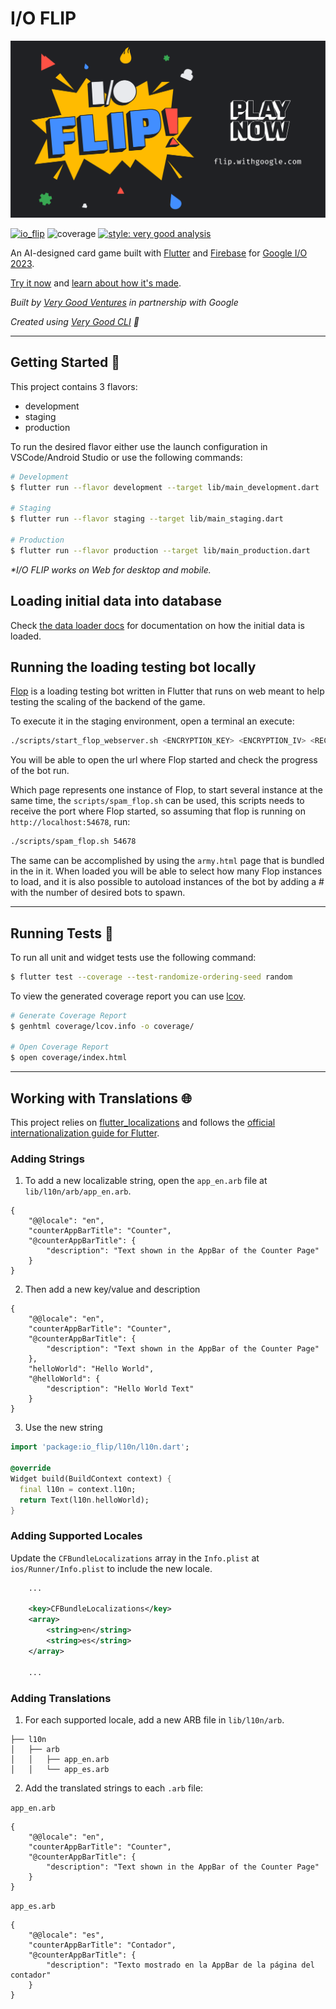 # I/O FLIP

[![I/O FLIP Header][logo]][io_flip_link]

[![io_flip][build_status_badge]][workflow_link]
![coverage][coverage_badge]
[![style: very good analysis][very_good_analysis_badge]][very_good_analysis_link]

An AI-designed card game built with [Flutter][flutter_link] and [Firebase][firebase_link] for [Google I/O 2023][google_io_link].

[Try it now][io_flip_link] and [learn about how it's made][how_its_made].

_Built by [Very Good Ventures][very_good_ventures_link] in partnership with Google_

_Created using [Very Good CLI][very_good_cli_link] 🤖_

---

## Getting Started 🚀

This project contains 3 flavors:

- development
- staging
- production

To run the desired flavor either use the launch configuration in VSCode/Android Studio or use the following commands:

```sh
# Development
$ flutter run --flavor development --target lib/main_development.dart

# Staging
$ flutter run --flavor staging --target lib/main_staging.dart

# Production
$ flutter run --flavor production --target lib/main_production.dart
```

_\*I/O FLIP works on Web for desktop and mobile._

## Loading initial data into database

Check [the data loader docs](api/tools/data_loader) for documentation on how the initial data is loaded.

## Running the loading testing bot locally

[Flop](./flop) is a loading testing bot written in Flutter that runs on web meant to help testing
the scaling of the backend of the game.

To execute it in the staging environment, open a terminal an execute:

```bash
./scripts/start_flop_webserver.sh <ENCRYPTION_KEY> <ENCRYPTION_IV> <RECAPTCHA_KEY> <APPCHECK_DEBUG_TOKEN>
```

You will be able to open the url where Flop started and check the progress of the bot run.

Which page represents one instance of Flop, to start several instance at the same time,
the `scripts/spam_flop.sh` can be used, this scripts needs to receive the port where Flop
started, so assuming that flop is running on `http://localhost:54678`, run:

```bash
./scripts/spam_flop.sh 54678
```

The same can be accomplished by using the `army.html` page that is bundled in the in it.
When loaded you will be able to select how many Flop instances to load, and it is also possible
to autoload instances of the bot by adding a # with the number of desired bots to spawn.

---

## Running Tests 🧪

To run all unit and widget tests use the following command:

```sh
$ flutter test --coverage --test-randomize-ordering-seed random
```

To view the generated coverage report you can use [lcov](https://github.com/linux-test-project/lcov).

```sh
# Generate Coverage Report
$ genhtml coverage/lcov.info -o coverage/

# Open Coverage Report
$ open coverage/index.html
```

---

## Working with Translations 🌐

This project relies on [flutter_localizations][flutter_localizations_link] and follows the [official internationalization guide for Flutter][internationalization_link].

### Adding Strings

1. To add a new localizable string, open the `app_en.arb` file at `lib/l10n/arb/app_en.arb`.

```arb
{
    "@@locale": "en",
    "counterAppBarTitle": "Counter",
    "@counterAppBarTitle": {
        "description": "Text shown in the AppBar of the Counter Page"
    }
}
```

2. Then add a new key/value and description

```arb
{
    "@@locale": "en",
    "counterAppBarTitle": "Counter",
    "@counterAppBarTitle": {
        "description": "Text shown in the AppBar of the Counter Page"
    },
    "helloWorld": "Hello World",
    "@helloWorld": {
        "description": "Hello World Text"
    }
}
```

3. Use the new string

```dart
import 'package:io_flip/l10n/l10n.dart';

@override
Widget build(BuildContext context) {
  final l10n = context.l10n;
  return Text(l10n.helloWorld);
}
```

### Adding Supported Locales

Update the `CFBundleLocalizations` array in the `Info.plist` at `ios/Runner/Info.plist` to include the new locale.

```xml
    ...

    <key>CFBundleLocalizations</key>
	<array>
		<string>en</string>
		<string>es</string>
	</array>

    ...
```

### Adding Translations

1. For each supported locale, add a new ARB file in `lib/l10n/arb`.

```
├── l10n
│   ├── arb
│   │   ├── app_en.arb
│   │   └── app_es.arb
```

2. Add the translated strings to each `.arb` file:

`app_en.arb`

```arb
{
    "@@locale": "en",
    "counterAppBarTitle": "Counter",
    "@counterAppBarTitle": {
        "description": "Text shown in the AppBar of the Counter Page"
    }
}
```

`app_es.arb`

```arb
{
    "@@locale": "es",
    "counterAppBarTitle": "Contador",
    "@counterAppBarTitle": {
        "description": "Texto mostrado en la AppBar de la página del contador"
    }
}
```

[build_status_badge]: https://github.com/VGVentures/top_dash/actions/workflows/main.yaml/badge.svg
[coverage_badge]: coverage_badge.svg
[firebase_link]: https://firebase.google.com/
[flutter_link]: https://flutter.dev
[flutter_localizations_link]: https://api.flutter.dev/flutter/flutter_localizations/flutter_localizations-library.html
[google_io_link]: https://io.google/2023/
[how_its_made]: https://flutter.dev/flip
[internationalization_link]: https://flutter.dev/docs/development/accessibility-and-localization/internationalization
[io_flip_link]: https://flip.withgoogle.com/
[logo]: art/readme_header.png
[very_good_analysis_badge]: https://img.shields.io/badge/style-very_good_analysis-B22C89.svg
[very_good_analysis_link]: https://pub.dev/packages/very_good_analysis
[very_good_cli_link]: https://github.com/VeryGoodOpenSource/very_good_cli
[very_good_ventures_link]: https://verygood.ventures/
[workflow_link]: https://github.com/VGVentures/top_dash/actions/workflows/main.yaml
